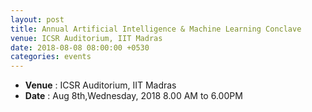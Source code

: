 ```yaml
---
layout: post
title: Annual Artificial Intelligence & Machine Learning Conclave
venue: ICSR Auditorium, IIT Madras
date: 2018-08-08 08:00:00 +0530
categories: events
---
```

<ul class="mb-5" >
	<li><b>Venue</b> : ICSR Auditorium, IIT Madras </li>
	 <li><b>Date</b> : Aug 8th,Wednesday, 2018 8.00 AM to 6.00PM </li>
</ul>

<style>
ul.a {
    list-style-position: outside;
}

ul.b {
    list-style-position: inside;
}
</style>


